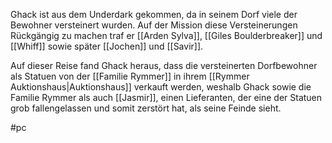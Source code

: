 Ghack ist aus dem Underdark gekommen, da in seinem Dorf viele der Bewohner versteinert wurden. Auf der Mission diese Versteinerungen Rückgängig zu machen traf er [[Arden Sylva]], [[Giles Boulderbreaker]] und  [[Whiff]] sowie später [[Jochen]] und [[Savir]].

Auf dieser Reise fand Ghack heraus, dass die versteinerten Dorfbewohner als Statuen von der [[Familie Rymmer]] in ihrem [[Rymmer Auktionshaus|Auktionshaus]] verkauft werden, weshalb Ghack sowie die Familie Rymmer als auch [[Jasmir]], einen Lieferanten, der eine der Statuen grob fallengelassen und somit zerstört hat, als seine Feinde sieht. 

#pc 